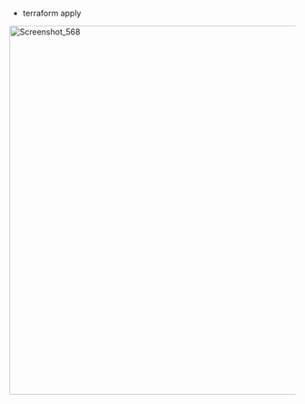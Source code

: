 * terraform apply
<img width="650" alt="Screenshot_568" src="https://user-images.githubusercontent.com/13994900/80296786-7133cc00-8743-11ea-8224-648bcd56612a.png">
